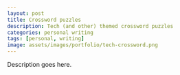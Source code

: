 ```yaml
---
layout: post
title: Crossword puzzles
description: Tech (and other) themed crossword puzzles
categories: personal writing
tags: [personal, writing]
image: assets/images/portfolio/tech-crossword.png
---
```


Description goes here.
